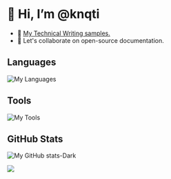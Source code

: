 # 👋 Hi, I’m @knqti
  
- 📝 [My Technical Writing samples.](https://knqti.github.io/samples/)
- 💞️ Let's collaborate on open-source documentation.

## Languages

![My Languages](https://skillicons.dev/icons?i=py,bash,md)

## Tools

![My Tools](https://skillicons.dev/icons?i=git,github,vscode,linux,mint,windows)

## GitHub Stats

![My GitHub stats-Dark](https://github-readme-stats.vercel.app/api?username=knqti&hide_rank=true&hide=stars&show=prs_merged_percentage&theme=cobalt)

![](https://github-trophies.vercel.app/?username=knqti)



<!---
knqti/knqti is a ✨ special ✨ repository because its `README.md` (this file) appears on your GitHub profile.
You can click the Preview link to take a look at your changes.
--->
